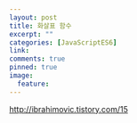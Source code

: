 ```yaml
---
layout: post
title: 화살표 함수
excerpt: ""
categories: [JavaScriptES6]
link:
comments: true
pinned: true
image:
  feature: 
---
```


http://ibrahimovic.tistory.com/15
